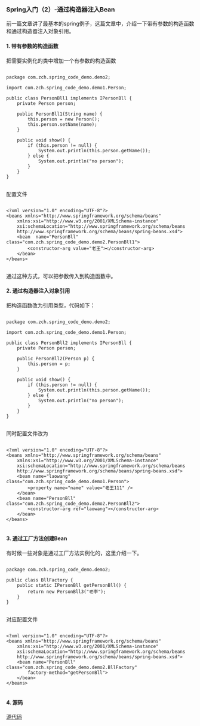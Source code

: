 ### Spring入门（2）-通过构造器注入Bean

前一篇文章讲了最基本的spring例子，这篇文章中，介绍一下带有参数的构造函数和通过构造器注入对象引用。



#### 1. 带有参数的构造函数

把需要实例化的类中增加一个有参数的构造函数

```

package com.zch.spring_code_demo.demo2;

import com.zch.spring_code_demo.demo1.Person;

public class PersonBll1 implements IPersonBll {
	private Person person;

	public PersonBll1(String name) {
		this.person = new Person();
		this.person.setName(name);
	}

	public void show() {
		if (this.person != null) {
			System.out.println(this.person.getName());
		} else {
			System.out.println("no person");
		}
	}
}


```

配置文件

```

<?xml version="1.0" encoding="UTF-8"?>
<beans xmlns="http://www.springframework.org/schema/beans"
	xmlns:xsi="http://www.w3.org/2001/XMLSchema-instance"
	xsi:schemaLocation="http://www.springframework.org/schema/beans
    http://www.springframework.org/schema/beans/spring-beans.xsd">
	<bean  name="PersonBll" class="com.zch.spring_code_demo.demo2.PersonBll1">
		<constructor-arg value="老王"></constructor-arg>
	</bean>
</beans>


```

通过这种方式，可以把参数传入到构造函数中。

#### 2. 通过构造器注入对象引用

把构造函数改为引用类型，代码如下：

```

package com.zch.spring_code_demo.demo2;

import com.zch.spring_code_demo.demo1.Person;

public class PersonBll2 implements IPersonBll {
	private Person person;

	public PersonBll2(Person p) {
		this.person = p;
	}

	public void show() {
		if (this.person != null) {
			System.out.println(this.person.getName());
		} else {
			System.out.println("no person");
		}
	}
}


```

同时配置文件改为

```

<?xml version="1.0" encoding="UTF-8"?>
<beans xmlns="http://www.springframework.org/schema/beans"
	xmlns:xsi="http://www.w3.org/2001/XMLSchema-instance"
	xsi:schemaLocation="http://www.springframework.org/schema/beans
    http://www.springframework.org/schema/beans/spring-beans.xsd">
	<bean name="laowang" class="com.zch.spring_code_demo.demo1.Person">
		<property name="name" value="老王111" />
	</bean>
	<bean name="PersonBll" class="com.zch.spring_code_demo.demo2.PersonBll2">
		<constructor-arg ref="laowang"></constructor-arg>
	</bean>
</beans>


```

#### 3. 通过工厂方法创建Bean

有时候一些对象是通过工厂方法实例化的，这里介绍一下。

```

package com.zch.spring_code_demo.demo2;

public class BllFactory {
	public static IPersonBll getPersonBll() {
		return new PersonBll3("老李");
	}
}


```

对应配置文件

```

<?xml version="1.0" encoding="UTF-8"?>
<beans xmlns="http://www.springframework.org/schema/beans"
	xmlns:xsi="http://www.w3.org/2001/XMLSchema-instance"
	xsi:schemaLocation="http://www.springframework.org/schema/beans
    http://www.springframework.org/schema/beans/spring-beans.xsd">
	<bean name="PersonBll" class="com.zch.spring_code_demo.demo2.BllFactory"
		factory-method="getPersonBll">
	</bean>
</beans>


```

#### 4. 源码

[源代码](https://github.com/wardensky/blogs/tree/master/7.framework/spring-core/source-code/spring-code-demo/src/main/java/com/zch/spring_code_demo/demo2)
